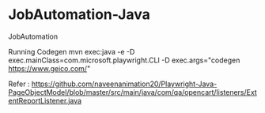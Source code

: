 # JobAutomation-Java
JobAutomation


Running Codegen
mvn exec:java -e -D exec.mainClass=com.microsoft.playwright.CLI -D exec.args="codegen https://www.geico.com/"


Refer : https://github.com/naveenanimation20/Playwright-Java-PageObjectModel/blob/master/src/main/java/com/qa/opencart/listeners/ExtentReportListener.java